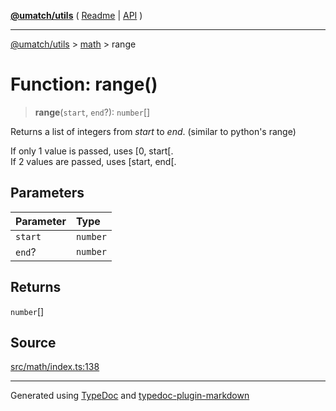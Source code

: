 [**@umatch/utils**](../../README.md) ( [Readme](../../README.md) \| [API](../../API.md) )

---

[@umatch/utils](../../API.md) > [math](../README.md) > range

# Function: range()

> **range**(`start`, `end`?): `number`[]

Returns a list of integers from _start_ to _end_.
(similar to python's range)

If only 1 value is passed, uses [0, start[.<br>
If 2 values are passed, uses [start, end[.

## Parameters

| Parameter | Type     |
| :-------- | :------- |
| `start`   | `number` |
| `end`?    | `number` |

## Returns

`number`[]

## Source

[src/math/index.ts:138](https://github.com/umatch-oficial/utils/blob/618b1ef/src/math/index.ts#L138)

---

Generated using [TypeDoc](https://typedoc.org/) and [typedoc-plugin-markdown](https://www.npmjs.com/package/typedoc-plugin-markdown)
